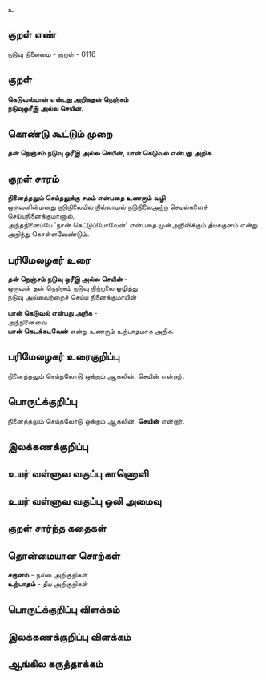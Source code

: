 உ

## குறள் எண் 

நடுவு நிலைமை - குறள் - 0116  

## குறள் 

**கெடுவல்யான் என்பது அறிகதன் நெஞ்சம்  
நடுவுஒரீஇ அல்ல செயின்.** 

## கொண்டு கூட்டும் முறை

**தன் நெஞ்சம் நடுவு ஒரீஇ அல்ல செயின், யான் கெடுவல் என்பது அறிக**  

## குறள் சாரம் 

**நினைத்தலும் செய்தலுக்கு சமம் என்பதை உணரும் வழி**  
ஒருவனின்மனது நடுநிலையில் நில்லாமல் நடுநிலைஅற்ற செயல்களைச் செய்யநினைக்குமானால்,  
அந்தநினைப்பே 'நான் கெட்டுப்போவேன்' என்பதை முன்அறிவிக்கும் தீயசகுனம் என்று அறிந்து கொள்ளவேண்டும்.  

## பரிமேலழகர் உரை

**தன் நெஞ்சம் நடுவு ஒரீஇ அல்ல செயின்** -  
ஒருவன் தன் நெஞ்சம் நடுவு நிற்றலை ஒழித்து  
நடுவு அல்லவற்றைச் செய்ய நினைக்குமாயின்  

**யான் கெடுவல் என்பது அறிக** -  
அந்நினைவை  
**யான் கெடக்கடவேன்** என்று உணரும் உற்பாதமாக அறிக.   

## பரிமேலழகர் உரைகுறிப்பு   

நினைத்தலும் செய்தலோடு ஒக்கும் ஆகலின், செயின் என்றார்.  

## பொருட்க்குறிப்பு 

நினைத்தலும் செய்தலோடு ஒக்கும் ஆகலின், **செயின்** என்றார்.  

## இலக்கணக்குறிப்பு  


## உயர் வள்ளுவ வகுப்பு காணொளி


## உயர் வள்ளுவ வகுப்பு ஒலி அமைவு 

 
## குறள் சார்ந்த கதைகள் 


## தொன்மையான சொற்கள்

**சகுனம்** - நல்ல அறிகுறிகள்  
**உற்பாதம்** - தீய அறிகுறிகள்  

## பொருட்க்குறிப்பு விளக்கம்


## இலக்கணக்குறிப்பு விளக்கம்


## ஆங்கில கருத்தாக்கம் 


